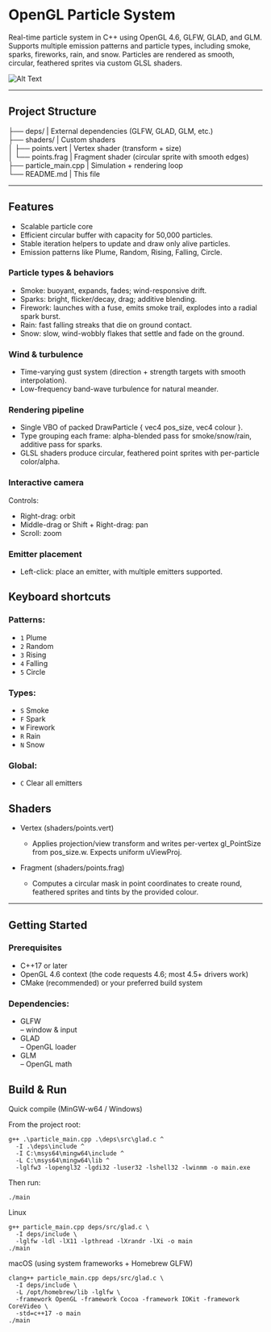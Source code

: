 # OpenGL Particle System

Real-time particle system in C++ using OpenGL 4.6, GLFW, GLAD, and GLM.
Supports multiple emission patterns and particle types, including smoke, sparks, fireworks, rain, and snow. Particles are rendered as smooth, circular, feathered sprites via custom GLSL shaders.

![Alt Text](https://media.giphy.com/media/your-gif-link/giphy.gif)

---

## Project Structure  
├── deps/                 | External dependencies (GLFW, GLAD, GLM, etc.)  
├── shaders/              |  Custom shaders  
│   ├── points.vert       | Vertex shader (transform + size)  
│   └── points.frag       | Fragment shader (circular sprite with smooth edges)  
├── particle_main.cpp     | Simulation + rendering loop  
└── README.md             | This file  

---

## Features
- Scalable particle core
- Efficient circular buffer with capacity for 50,000 particles.
- Stable iteration helpers to update and draw only alive particles.
- Emission patterns like Plume, Random, Rising, Falling, Circle.

### Particle types & behaviors

- Smoke: buoyant, expands, fades; wind-responsive drift.
- Sparks: bright, flicker/decay, drag; additive blending.
- Firework: launches with a fuse, emits smoke trail, explodes into a radial spark burst.
- Rain: fast falling streaks that die on ground contact.
- Snow: slow, wind-wobbly flakes that settle and fade on the ground.

### Wind & turbulence

- Time-varying gust system (direction + strength targets with smooth interpolation).
- Low-frequency band-wave turbulence for natural meander.

### Rendering pipeline

- Single VBO of packed DrawParticle { vec4 pos_size, vec4 colour }.
- Type grouping each frame: alpha-blended pass for smoke/snow/rain, additive pass for sparks.
- GLSL shaders produce circular, feathered point sprites with per-particle color/alpha.

### Interactive camera

Controls:
- Right-drag: orbit
- Middle-drag or Shift + Right-drag: pan
- Scroll: zoom

### Emitter placement
- Left-click: place an emitter, with multiple emitters supported.

## Keyboard shortcuts

### Patterns:
  - `1` Plume
  - `2` Random
  - `3` Rising
  - `4` Falling
  - `5` Circle

### Types:
  - `S` Smoke
  - `F` Spark
  - `W` Firework
  - `R` Rain
  - `N` Snow
    
### Global: 
  - `C` Clear all emitters

## Shaders

- Vertex (shaders/points.vert)
  - Applies projection/view transform and writes per-vertex gl_PointSize from pos_size.w. Expects uniform uViewProj.

- Fragment (shaders/points.frag)
  - Computes a circular mask in point coordinates to create round, feathered sprites and tints by the provided colour.

---

## Getting Started

### Prerequisites
- C++17 or later
- OpenGL 4.6 context (the code requests 4.6; most 4.5+ drivers work)
- CMake (recommended) or your preferred build system

### Dependencies:  
- GLFW  
 – window & input  
- GLAD  
 – OpenGL loader  
- GLM  
 – OpenGL math  

## Build & Run
Quick compile (MinGW-w64 / Windows)

From the project root:
```
g++ .\particle_main.cpp .\deps\src\glad.c ^  
  -I .\deps\include ^  
  -I C:\msys64\mingw64\include ^  
  -L C:\msys64\mingw64\lib ^  
  -lglfw3 -lopengl32 -lgdi32 -luser32 -lshell32 -lwinmm -o main.exe  
```
Then run:
```
./main
```
Linux 
```
g++ particle_main.cpp deps/src/glad.c \
  -I deps/include \
  -lglfw -ldl -lX11 -lpthread -lXrandr -lXi -o main
./main
```

macOS (using system frameworks + Homebrew GLFW)
```
clang++ particle_main.cpp deps/src/glad.c \
  -I deps/include \
  -L /opt/homebrew/lib -lglfw \
  -framework OpenGL -framework Cocoa -framework IOKit -framework CoreVideo \
  -std=c++17 -o main
./main
```
